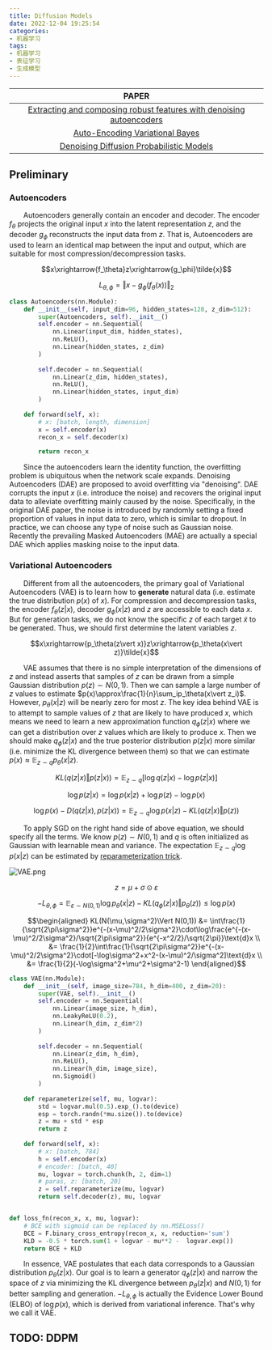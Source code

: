 ```yaml
---
title: Diffusion Models
date: 2022-12-04 19:25:54
categories:
- 机器学习
tags:
- 机器学习
- 表征学习
- 生成模型
---
```


|PAPER
|:-:
|<a href="https://dl.acm.org/doi/10.1145/1390156.1390294">Extracting and composing robust features with denoising autoencoders</a>
|<a href="https://arxiv.org/abs/1312.6114">Auto-Encoding Variational Bayes</a>
|<a href="https://arxiv.org/abs/2006.11239">Denoising Diffusion Probabilistic Models</a>

## Preliminary
### Autoencoders
&emsp;&emsp;Autoencoders generally contain an encoder and decoder. The encoder $f_\theta$ projects the original input $x$ into the latent representation $z$, and the decoder $g_\phi$ reconstructs the input data from $z$. That is, Autoencoders are used to learn an identical map between the input and output, which are suitable for most compression/decompression tasks.

$$x\xrightarrow{f_\theta}z\xrightarrow{g_\phi}\tilde{x}$$

$$L_{\theta,\phi}=\Vert x-g_\phi(f_\theta(x))\Vert_2$$

```python
class Autoencoders(nn.Module):
    def __init__(self, input_dim=96, hidden_states=128, z_dim=512):
        super(Autoencoders, self).__init__()
        self.encoder = nn.Sequential(
            nn.Linear(input_dim, hidden_states),
            nn.ReLU(),
            nn.Linear(hidden_states, z_dim)
        )
        
        self.decoder = nn.Sequential(
            nn.Linear(z_dim, hidden_states),
            nn.ReLU(),
            nn.Linear(hidden_states, input_dim)
        )
        
    def forward(self, x):
        # x: [batch, length, dimension]
        x = self.encoder(x)
        recon_x = self.decoder(x)

        return recon_x
```

&emsp;&emsp;Since the autoencoders learn the identity function, the overfitting problem is ubiquitous when the network scale expands. Denoising Autoencoders (DAE) are proposed to avoid overfitting via "denoising". DAE corrupts the input $x$ (i.e. introduce the noise) and recovers the original input data to alleviate overfitting mainly caused by the noise. Specifically, in the original DAE paper, the noise is introduced by randomly setting a fixed proportion of values in input data to zero, which is similar to dropout. In practice, we can choose any type of noise such as Gaussian noise. Recently the prevailing Masked Autoencoders (MAE) are actually a special DAE which applies masking noise to the input data.

### Variational Autoencoders
&emsp;&emsp;Different from all the autoencoders, the primary goal of Variational Autoencoders (VAE) is to learn how to **generate** natural data (i.e. estimate the true distribution $p(x)$ of $x$). For compression and decompression tasks, the encoder $f_\theta(z\vert x)$, decoder $g_\phi(x\vert z)$ and $z$ are accessible to each data $x$. But for generation tasks, we do not know the specific $z$ of each target $\tilde{x}$ to be generated. Thus, we should first determine the latent variables $z$. 

$$x\xrightarrow{p_\theta(z\vert x)}z\xrightarrow{p_\theta(x\vert z)}\tilde{x}$$

&emsp;&emsp;VAE assumes that there is no simple interpretation of the dimensions of $z$ and instead asserts that samples of $z$ can be drawn from a simple Gaussian distribution $p(z)\sim N(0,1)$. Then we can sample a large number of $z$ values to estimate $p(x)\approx\frac{1}{n}\sum_ip_\theta(x\vert z_i)$. However, $p_\theta(x\vert z)$ will be nearly zero for most $z$. The key idea behind VAE is to attempt to sample values of $z$ that are likely to have produced $x$, which means we need to learn a new approximation function $q_\phi(z\vert x)$ where we can get a distribution over $z$ values which are likely to produce $x$. Then we should make $q_\phi(z\vert x)$ and the true posterior distribution $p(z\vert x)$ more similar (i.e. minimize the KL divergence between them) so that we can estimate $p(x)\approx\mathbb{E}_{z\sim q}p_\theta(x\vert z)$.

$$KL(q(z\vert x)\Vert p(z\vert x))=\mathbb{E}_{z\sim q}[\log q(z\vert x)-\log p(z\vert x)]$$

$$\log p(z\vert x)=\log p(x\vert z)+\log p(z)-\log p(x)$$

$$\log p(x)-D(q(z\vert x),p(z\vert x))=\mathbb{E}_{z\sim q}\log p(x\vert z)-KL(q(z\vert x)\Vert p(z))$$

&emsp;&emsp;To apply SGD on the right hand side of above equation, we should specify all the terms. We know $p(z)\sim N(0,1)$ and $q$ is often initialized as Gaussian with learnable mean and variance. The expectation $\mathbb{E}_{z\sim q}\log p(x\vert z)$ can be estimated by [reparameterization trick]().

![VAE.png](https://s2.loli.net/2021/12/16/IrnsQz2dLAb47w8.png)

$$z=\mu+\sigma\odot\varepsilon$$

$$-L_{\theta,\phi}=\mathbb{E}_{\varepsilon\sim N(0,1)}\log p_\theta(x\vert z)-KL(q_\phi(z\vert x)\Vert p_\theta(z))\leq\log p(x)$$

$$\begin{aligned}
    KL(N(\mu,\sigma^2)\Vert N(0,1)) &= \int\frac{1}{\sqrt{2\pi\sigma^2}}e^{-(x-\mu)^2/2\sigma^2}\cdot\log\frac{e^{-(x-\mu)^2/2\sigma^2}/\sqrt{2\pi\sigma^2}}{e^{-x^2/2}/\sqrt{2\pi}}\text{d}x \\
    &= \frac{1}{2}\int\frac{1}{\sqrt{2\pi\sigma^2}}e^{-(x-\mu)^2/2\sigma^2}\cdot[-\log\sigma^2+x^2-(x-\mu)^2/\sigma^2]\text{d}x \\
    &= \frac{1}{2}(-\log\sigma^2+\mu^2+\sigma^2-1)
\end{aligned}$$

```python
class VAE(nn.Module):
    def __init__(self, image_size=784, h_dim=400, z_dim=20):
        super(VAE, self).__init__()
        self.encoder = nn.Sequential(
            nn.Linear(image_size, h_dim),
            nn.LeakyReLU(0.2),
            nn.Linear(h_dim, z_dim*2)
        )
        
        self.decoder = nn.Sequential(
            nn.Linear(z_dim, h_dim),
            nn.ReLU(),
            nn.Linear(h_dim, image_size),
            nn.Sigmoid()
        )
    
    def reparameterize(self, mu, logvar):
        std = logvar.mul(0.5).exp_().to(device)
        esp = torch.randn(*mu.size()).to(device)
        z = mu + std * esp
        return z
    
    def forward(self, x):
        # x: [batch, 784]
        h = self.encoder(x)
        # encoder: [batch, 40]
        mu, logvar = torch.chunk(h, 2, dim=1)
        # paras, z: [batch, 20]
        z = self.reparameterize(mu, logvar)
        return self.decoder(z), mu, logvar


def loss_fn(recon_x, x, mu, logvar):
    # BCE with sigmoid can be replaced by nn.MSELoss()
    BCE = F.binary_cross_entropy(recon_x, x, reduction='sum')
    KLD = -0.5 * torch.sum(1 + logvar - mu**2 -  logvar.exp())
    return BCE + KLD
```

&emsp;&emsp;In essence, VAE postulates that each data corresponds to a Gaussian distribution $p_\theta(z\vert x)$. Our goal is to learn a generator $q_\phi(z\vert x)$ and narrow the space of $z$ via minimizing the KL divergence between $p_\theta(z\vert x)$ and $N(0,1)$ for better sampling and generation. $-L_{\theta,\phi}$ is actually the Evidence Lower Bound (ELBO) of $\log p(x)$, which is derived from variational inference. That's why we call it VAE.

## TODO: DDPM